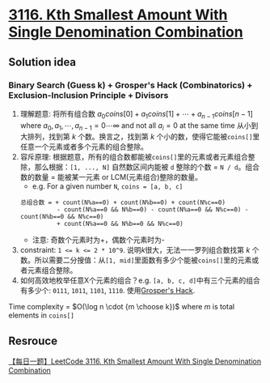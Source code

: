 # [3116. Kth Smallest Amount With Single Denomination Combination](https://leetcode.com/problems/kth-smallest-amount-with-single-denomination-combination/description/)

## Solution idea
### Binary Search (Guess k) + Grosper's Hack (Combinatorics) + Exclusion-Inclusion Principle + Divisors
1. 理解题意: 将所有组合数 $a_0coins[0] + a_1coins[1] + \cdots + a_{n-1}coins[n-1]$ where $a_0, a_1, \cdots, a_{n-1} = 0\cdots \infty$ and not all $a_i = 0$ at the same time 从小到大排列，找到第 $k$ 个数。换言之，找到第 $k$ 个小的数，使得它能被`coins[]`里任意一个元素或者多个元素的组合整除。
2. 容斥原理: 根据题意，所有的组合数都能被`coins[]`里的元素或者元素组合整除，那么根据：`[1, ..., N]` 自然数区间内能被 `d` 整除的个数 = `N / d`。组合数的数量 = 能被某一元素 or LCM(元素组合)整除的数量。
    - e.g. For a given number `N`, `coins = [a, b, c]`
    ```
    总组合数 = + count(N%a==0) + count(N%b==0) + count(N%c==0) 
              - count(N%a==0 && N%b==0) - count(N%a==0 && N%c==0) - count(N%b==0 && N%c==0)
              + count(N%a==0 && N%b==0 && N%c==0)
    ```
    - 注意: 奇数个元素时为+，偶数个元素时为-
3. constraint: `1 <= k <= 2 * 10^9`. 说明$k$很大，无法一一罗列组合数找第 $k$ 个数。所以需要二分搜值：从`[1, mid]`里面数有多少个能被`coins[]`里的元素或者元素组合整除。
4. 如何高效地枚举任意X个元素的组合？e.g. `[a, b, c, d]`中有三个元素的组合有多少个: `0111`, `1011`, `1101`, `1110`. 使用[Grosper's Hack](https://github.com/szhou12/leetcode-go/blob/main/mathematics/GospersHack.go).

Time complexity = $O(\log n \cdot {m \choose k})$ where $m$ is total elements in `coins[]`


## Resrouce
[【每日一题】LeetCode 3116. Kth Smallest Amount With Single Denomination Combination](https://www.youtube.com/watch?v=R63BH6UDQXQ&ab_channel=HuifengGuan)